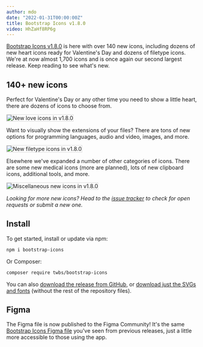 ```yaml
---
author: mdo
date: "2022-01-31T00:00:00Z"
title: Bootstrap Icons v1.8.0
video: HhZaHf8RP6g
---
```


[Bootstrap Icons v1.8.0](https://icons.getbootstrap.com) is here with over 140 new icons, including dozens of new heart icons ready for Valentine's Day and dozens of filetype icons. We're at now almost 1,700 icons and is once again our second largest release. Keep reading to see what's new.

## 140+ new icons

Perfect for Valentine's Day or any other time you need to show a little heart, there are dozens of icons to choose from.

<img src="/assets/img/2022/01/icons-v180-love.png" alt="New love icons in v1.8.0" style="border: 1px solid rgba(0,0,0,.15);">

Want to visually show the extensions of your files? There are tons of new options for programming languages, audio and video, images, and more.

<img src="/assets/img/2022/01/icons-v180-filetypes.png" alt="New filetype icons in v1.8.0" style="border: 1px solid rgba(0,0,0,.15);">

Elsewhere we've expanded a number of other categories of icons. There are some new medical icons (more are planned), lots of new clipboard icons, additional tools, and more.

<img src="/assets/img/2022/01/icons-v180-misc.png" alt="Miscellaneous new icons in v1.8.0" style="border: 1px solid rgba(0,0,0,.15);">

*Looking for more new icons? Head to the [issue tracker](https://github.com/twbs/icons/issues) to check for open requests or submit a new one.*

## Install

To get started, install or update via npm:

```sh
npm i bootstrap-icons
```

Or Composer:

```sh
composer require twbs/bootstrap-icons
```

You can also [download the release from GitHub](https://github.com/twbs/icons/releases/tag/v1.8.0), or [download just the SVGs and fonts](https://github.com/twbs/icons/releases/download/v1.8.0/bootstrap-icons-1.8.0.zip) (without the rest of the repository files).

## Figma

The Figma file is now published to the Figma Community! It's the same [Bootstrap Icons Figma file](https://www.figma.com/community/file/1042482994486402696/Bootstrap-Icons) you've seen from previous releases, just a little more accessible to those using the app.
